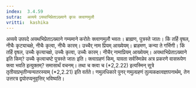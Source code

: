 ```yaml
---
index:  3.4.59
sutra:  अव्यये ऽयथाभिप्रेताऽख्याने कृञः क्त्वाणमुलौ
vritti:  kashika 
---
```


अव्यये उपपदे अयथभिप्रेताऽख्याने गम्यमाने करोतेः क्त्वाणमुलौ भवतः। ब्राह्मण, पुत्रस्ते जातः। किं तर्हि वृषल, नीचैः कृट्याचक्षे, नीचैः कृत्वा, नीचैः कारम्। उच्चैर् नाम प्रियम् आख्येयम्। ब्राहमण, कन्या ते गर्भिणी। किं तर्हि वृषल, उच्चैः कृत्याचक्षे, उच्चैः कृत्वा, उच्चैः कारम्। नीचैर् नामाप्रियम् आख्येयम्। अयथाभिप्रेताऽख्याने इति किम्? उच्चैः कृत्वाचष्टे पुत्रस्ते जातः इति। क्त्वाग्रहणं किम्, यावता सर्वस्मिन्नेव अत्र प्रकरणे वासरूपेण क्त्वा भवति इत्युक्तम्? समासार्थं वचनम्। तथा च क्त्वा च (*2,2.22) इत्यस्मिन् सूत्रे तृतीयाप्रभृतीन्यन्यतरस्याम् (*2,2.21) इति वर्तते। णमुलधिकारे पुनर् णमुल्ग्रहणं तुल्यकक्षत्वज्ञापनार्थम्, तेन उत्तरत्र द्वयोरप्यनुवृत्तिर् भविष्यति।

